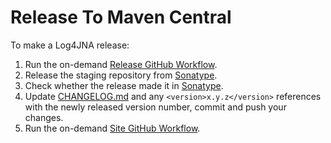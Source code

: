 # Release To Maven Central

To make a Log4JNA release:

1. Run the on-demand [Release GitHub Workflow](https://github.com/dblock/log4jna/actions/workflows/Release.yml).
2. Release the staging repository from [Sonatype](https://oss.sonatype.org/index.html#stagingRepositories).
3. Check whether the release made it in [Sonatype](https://oss.sonatype.org/#nexus-search;quick~log4jna).
4. Update [CHANGELOG.md](CHANGELOG.md) and any `<version>x.y.z</version>` references with the newly released version number, commit and push your changes.
5. Run the on-demand [Site GitHub Workflow](https://github.com/dblock/log4jna/actions/workflows/Site.yml).
